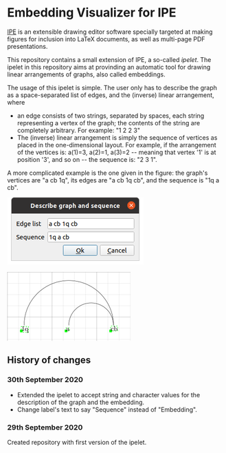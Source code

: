# Embedding Visualizer for IPE

[IPE](http://ipe.otfried.org/) is an extensible drawing editor software specially targeted at making figures for inclusion into LaTeX documents, as well as multi-page PDF presentations.

This repository contains a small extension of IPE, a so-called _ipelet_. The ipelet in this repository aims at provinding an automatic tool for drawing linear arrangements of graphs, also called embeddings.

The usage of this ipelet is simple. The user only has to describe the graph as a space-separated list of edges, and the (inverse) linear arrangement, where

- an edge consists of two strings, separated by spaces, each string representing a vertex of the graph; the contents of the string are completely arbitrary. For example: "1 2 2 3"
- The (inverse) linear arrangement is simply the sequence of vertices as placed in the one-dimensional layout. For example, if the arrangement of the vertices is: a(1)=3, a(2)=1, a(3)=2 -- meaning that vertex '1' is at position '3', and so on -- the sequence is: "2 3 1".

A more complicated example is the one given in the figure: the graph's vertices are "a cb 1q", its edges are "a cb 1q cb", and the sequence is "1q a cb".

![Describing the graph and the sequence.](figures/example_input.png)

![The result of the ipelet with the given input.](figures/example_result.png)

## History of changes

### 30th September 2020

- Extended the ipelet to accept string and character values for the description of the graph and the embedding.
- Change label's text to say "Sequence" instead of "Embedding".

### 29th September 2020

Created repository with first version of the ipelet.

